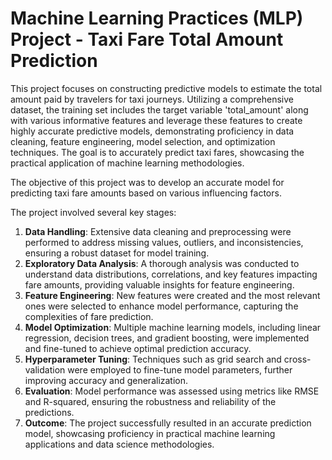 # Machine Learning Practices (MLP) Project - Taxi Fare Total Amount Prediction
This project focuses on constructing predictive models to estimate the total amount paid by travelers for taxi journeys. Utilizing a comprehensive dataset, the training set includes the target variable 'total_amount' along with various informative features and leverage these features to create highly accurate predictive models, demonstrating proficiency in data cleaning, feature engineering, model selection, and optimization techniques. The goal is to accurately predict taxi fares, showcasing the practical application of machine learning methodologies.

The objective of this project was to develop an accurate model for predicting taxi fare amounts based on various influencing factors. 

The project involved several key stages:
1. **Data Handling**: Extensive data cleaning and preprocessing were performed to address missing values, outliers, and inconsistencies, ensuring a robust dataset for model training.
2. **Exploratory Data Analysis**: A thorough analysis was conducted to understand data distributions, correlations, and key features impacting fare amounts, providing valuable insights for feature engineering.
3. **Feature Engineering**: New features were created and the most relevant ones were selected to enhance model performance, capturing the complexities of fare prediction.
4. **Model Optimization**: Multiple machine learning models, including linear regression, decision trees, and gradient boosting, were implemented and fine-tuned to achieve optimal prediction accuracy.
5. **Hyperparameter Tuning**: Techniques such as grid search and cross-validation were employed to fine-tune model parameters, further improving accuracy and generalization.
6. **Evaluation**: Model performance was assessed using metrics like RMSE and R-squared, ensuring the robustness and reliability of the predictions.
7. **Outcome**: The project successfully resulted in an accurate prediction model, showcasing proficiency in practical machine learning applications and data science methodologies.
